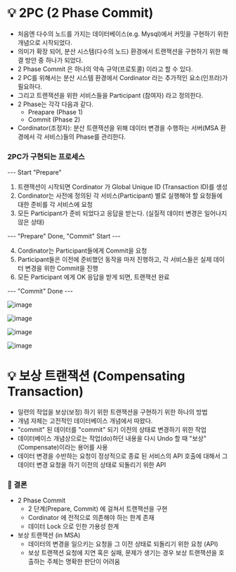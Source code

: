 # 💡 2PC (2 Phase Commit)

- 처음엔 다수의 노드를 가지는 데이터베이스(e.g. Mysql)에서 커밋을 구현하기 위한 개념으로 시작되었다.
- 의미가 확장 되어, 분산 시스템(다수의 노드) 환경에서 트랜잭션을 구현하기 위한 해결 방안 중 하나가 되었다.
- 2 Phase Commit 은 하나의 약속 규약(프로토콜) 이라고 할 수 있다.
- 2 PC를 위해서는 분산 시스템 환경에서 Cordinator 라는 추가적인 요소(인프라)가 필요하다.
- 그리고 트랜잭션을 위한 서비스들을 Participant (참여자) 라고 정의한다.
- 2 Phase는 각각 다음과 같다.
  - Preapare (Phase 1)
  - Commit (Phase 2)
- Cordinator(조정자): 분산 트랜잭션을 위해 데이터 변경을 수행하는 서버(MSA 환경에서 각 서비스)들의 Phase를 관리한다.

### 2PC가 구현되는 프로세스

--- Start "Prepare"   

1. 트랜잭션이 시작되면 Cordinator 가 Global Unique ID (Transaction ID)를 생성
2. Cordinator는 사전에 정의된 각 서비스(Participant) 별로 실행해야 할 요청들에 대한 준비를 각 서비스에 요청
3. 모든 Participant가 준비 되었다고 응답을 받는다. (실질적 데이터 변경은 일어나지 않은 상태)

--- "Prepare" Done, "Commit" Start ---   

4. Cordinator는 Participant들에게 Commit을 요청
5. Participant들은 이전에 준비했던 동작을 마저 진행하고, 각 서비스들은 실제 데이터 변경을 위한 Commit을 진행
6. 모든 Participant 에게 OK 응답을 받게 되면, 트랜잭션 완료

--- "Commit" Done ---

![image](https://github.com/user-attachments/assets/95daf0e6-24f2-479d-966f-3404e1ee7984)

![image](https://github.com/user-attachments/assets/2dd1404e-5f44-4e65-bd5b-40d3f64b27da)

![image](https://github.com/user-attachments/assets/4b225e35-7949-4602-afcd-2d041c7abf3c)

![image](https://github.com/user-attachments/assets/b8fa4b7a-17d4-4fba-add5-3c081d5c10c8)

# 💡 보상 트랜잭션 (Compensating Transaction)

- 일련의 작업을 보상(보정) 하기 위한 트랜잭션을 구현하기 위한 하나의 방법
- 개념 자체는 고전적인 데이터베이스 개념에서 따왔다.
- "commit" 된 데이터를 "commit" 되기 이전의 상태로 변경하기 위한 작업
- 데이터베이스 개념상으로는 작업(do)하던 내용을 다시 Undo 할 때 "보상"(Compensate)이라는 용어를 사용
- 데이터 변경을 수반하는 요청이 정상적으로 종료 된 서비스의 API 호출에 대해서 그 데이터 변경 요청을 하기 이전의 상태로 되돌리기 위한 API


### 📌 결론

- 2 Phase Commit
  - 2 단계(Prepare, Commit) 에 걸쳐서 트랜잭션을 구현
  - Cordinator 에 전적으로 의존해야 하는 한계 존재
  - 데이터 Lock 으로 인한 가용성 한계
- 보상 트랜잭션 (in MSA)
  - 데이터의 변경을 일으키는 요청을 그 이전 상태로 되돌리기 위한 요청 (API)
  - 보상 트랜잭션 요청에 지연 혹은 실패, 문제가 생기는 경우 보상 트랜잭션을 호출하는 주체는 명확한 판단이 어려움
